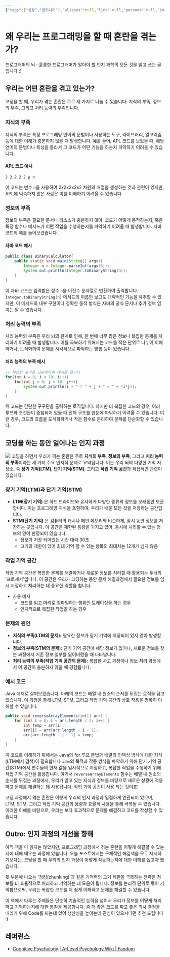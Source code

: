 ```yaml
---
{"tags":["성장","엔지니어"],"aliases":null,"link":null,"persona":null,"index":null,"related":null,"date_created":"2024-03-14","date_modified":"2024-03-14","dg-publish":true,"up":["[[프로그래머의 뇌 훌륭한 프로그래머가 알아야 할 인지과학의 모든 것]]"],"permalink":"/encounters//","dgPassFrontmatter":true,"noteIcon":"1","created":"2024-03-14T10:31:55.071+09:00","updated":"2024-03-14T11:29:33.222+09:00"}
---
```


# 왜 우리는 프로그래밍을 할 때 혼란을 겪는가?
프로그래머의 뇌 : 훌륭한 프로그래머가 알아야 할 인지 과학의 모든 것을 읽고 쓰는 글입니다 :)
## 우리는 어떤 혼란을 겪고 있는가?
코딩을 할 때, 우리가 겪는 혼란은 주로 세 가지로 나눌 수 있습니다: 지식의 부족, 정보의 부족, 그리고 처리 능력의 부족입니다.

### 지식의 부족
지식의 부족은 특정 프로그래밍 언어의 문법이나 사용하는 도구, 라이브러리, 알고리즘 등에 대한 이해가 충분하지 않을 때 발생합니다. 예를 들어, APL 코드를 보았을 때, 해당 언어의 문법이나 특성을 몰라서 그 코드가 어떤 기능을 하는지 파악하기 어려울 수 있습니다.

#### APL 코드 예시
```apl
2 2 2 2 2 ⍴ n
```
이 코드는 변수 `n`을 사용하여 2x2x2x2x2 차원의 배열을 생성하는 것과 관련이 있지만, APL에 익숙하지 않은 사람은 이를 이해하기 어려울 수 있습니다.

### 정보의 부족
정보의 부족은 필요한 문서나 리소스가 충분하지 않아, 코드가 어떻게 동작하는지, 혹은 특정 함수나 메서드가 어떤 작업을 수행하는지를 파악하기 어려울 때 발생합니다. 자바 코드의 예를 들어보겠습니다.

#### 자바 코드 예시
```java
public class BinaryCalculator{
    public static void main(String[] args){
        Integer n = Integer.parseInt(args[0]);
        System.out.println(Integer.toBinaryString(n));
    }
}
```
이 자바 코드는 입력받은 정수 `n`을 이진수 문자열로 변환하여 출력합니다. `Integer.toBinaryString(n)` 메서드의 이름만 보고도 대략적인 기능을 유추할 수 있지만, 이 메서드의 내부 구현이나 정확한 동작 방식은 자바의 공식 문서나 추가 정보 없이는 알 수 없습니다.

### 처리 능력의 부족
처리 능력의 부족은 우리 뇌의 한계로 인해, 한 번에 너무 많은 정보나 복잡한 문제를 처리하기 어려울 때 발생합니다. 이를 극복하기 위해서는 코드를 작은 단위로 나누어 이해하거나, 도식화하여 문제를 시각적으로 파악하는 방법 등이 있습니다.

#### 처리 능력의 부족 예시
```java
// 복잡한 로직을 단순화하여 예시를 듭니다
for(int i = 0; i < 10; i++){
    for(int j = 0; j < 10; j++){
        System.out.println(i + " * " + j + " = " + (i*j));
    }
}
```
위 코드는 간단한 구구단을 출력하는 로직입니다. 하지만 더 복잡한 코드의 경우, 여러 루프와 조건문이 중첩되어 있을 때 전체 구조를 한눈에 파악하기 어려울 수 있습니다. 이런 경우, 코드의 흐름을 도식화하거나 작은 함수로 분리하여 문제를 단순화할 수 있습니다.

## 코딩을 하는 동안 일어나는 인지 과정
![](https://static.wikia.nocookie.net/a-levelpsychology/images/5/56/MSM_Atkinson_And_Shiffrin_%281968%29.png/revision/latest?cb=20100110140549)
코딩을 하면서 우리가 겪는 혼란은 주로 **지식의 부족**, **정보의 부족**, 그리고 **처리 능력의 부족**이라는 세 가지 주요 인지적 문제로 요약됩니다. 이는 우리 뇌의 다양한 기억 저장소, 즉 **장기 기억(LTM)**, **단기 기억(STM)**, 그리고 **작업 기억 공간**과 직접적인 관련이 있습니다.

### 장기 기억(LTM)과 단기 기억(STM)

- **LTM(장기 기억)** 은 하드 드라이브와 유사하게 다양한 종류의 정보를 오래동안 보관합니다. 이는 프로그래밍 지식을 포함하여, 우리가 배운 모든 것을 저장하는 공간입니다.
- **STM(단기 기억)** 은 컴퓨터의 캐시나 메인 메모리와 비슷하게, 잠시 동안 정보를 저장하는 곳입니다. 이 공간은 제한된 용량을 가지고 있어, 동시에 처리할 수 있는 정보의 양이 한정되어 있습니다.
	- 정보가 저장 되어있는 시간 대략 30초
	- 크기의 제한이 있어 최대 기억 할 수 있는 항목의 최대치는 12개가 넘지 않음
### 작업 기억 공간

작업 기억 공간은 복잡한 문제를 해결하거나 새로운 정보를 처리할 때 활용되는 두뇌의 '프로세서'입니다. 이 공간은 우리가 코딩하는 동안 문제 해결과정에서 필요한 정보를 임시 저장하고 처리하는 데 중요한 역할을 합니다.

- 사용 예시
	- 코드를 읽고 머리로 컴파일하는 행위인 트레이싱을 하는 경우
	- 인지적으로 복잡한 작업을 하는 경우
### 문제의 원인

- **지식의 부족(LTM의 문제):** 필요한 정보가 장기 기억에 저장되어 있지 않아 발생합니다.
- **정보의 부족(STM의 문제):** 단기 기억 공간에 해당 정보가 없거나, 새로운 정보를 찾는 과정에서 기존 정보 일부를 잃어버렸을 때 나타납니다.
- **처리 능력의 부족(작업 기억 공간의 문제):** 복잡한 사고 과정이나 정보 처리 과정에서 이 공간이 충분하지 않을 때 경험됩니다.
### 예시 코드
Java 예제로 살펴보겠습니다. 아래의 코드는 배열 내 원소의 순서를 뒤집는 로직을 담고 있습니다. 이 과정을 통해 LTM, STM, 그리고 작업 기억 공간의 상호 작용을 명확히 이해할 수 있습니다.

```java
public void reverseArrayElements(int[] arr) {
    for (int i = 0; i < arr.length / 2; i++) {
        int temp = arr[i];
        arr[i] = arr[arr.length - i - 1];
        arr[arr.length - i - 1] = temp;
    }
}
```

이 코드를 이해하기 위해서는 Java의 for 루프 문법과 배열의 인덱싱 방식에 대한 지식(LTM에서 검색)이 필요합니다
코드의 목적과 작동 방식을 파악하기 위해 단기 기억 공간(STM)에서 변수들의 현재 값을 임시적으로 저장하고, 복잡한 작업을 수행하기 위해 작업 기억 공간을 활용합니다.
여기서 `reverseArrayElements` 함수는 배열 내 원소의 순서를 뒤집는 과정에서, 우리가 알고 있는 지식과 정보를 바탕으로 새로운 상황에 적응하고 문제를 해결하는 데 사용됩니다. 작업 기억 공간이 사용 되는 것이죠!

코딩 과정에서 겪는 혼란은 이렇게 우리의 인지 과정과 밀접하게 연관되어 있으며, LTM, STM, 그리고 작업 기억 공간의 용량과 효율적 사용을 통해 극복될 수 있습니다. 이러한 이해를 바탕으로, 우리는 보다 효과적으로 문제를 해결하고 코드를 작성할 수 있습니다.
## Outro: 인지 과정의 개선을 향해

아직 책을 다 읽지는 않았지만, 프로그래밍 과정에서 겪는 혼란을 어떻게 해결할 수 있는지에 대해 배우는 과정에 있습니다. 오늘 포스트에서는 구체적인 해결책을 모두 제시하기보다는, 코딩을 할 때 우리의 인지 과정이 어떻게 작동하는지에 대한 이해를 돕고자 했습니다.

뒷 부분에 나오는 '청킹(chunking)'과 같은 기억력의 크기 제한을 극복하는 전략은 정보를 더 효율적으로 처리하고 기억하는 데 도움이 됩니다. 정보를 논리적 단위로 묶어 기억함으로써, 우리는 복잡한 코드를 더 쉽게 이해하고 문제를 해결할 수 있습니다.

이 책에서 다루는 주제들은 단순히 기술적인 능력을 넘어서 우리가 정보를 어떻게 처리하고 기억하는지에 대한 통찰을 제공합니다. 좀 더 좋은 코드를 짜고 좋은 의사 결정을 내리기 위해 Code를 짜는데 있어 생산성을 높이는데 관심이 있으시다면 추천 드립니다 :)

## 레퍼런스
- [Cognitive Psychology | A-Level Psychology Wiki | Fandom](https://a-levelpsychology.fandom.com/wiki/Cognitive_Psychology#Learning_Objectives)